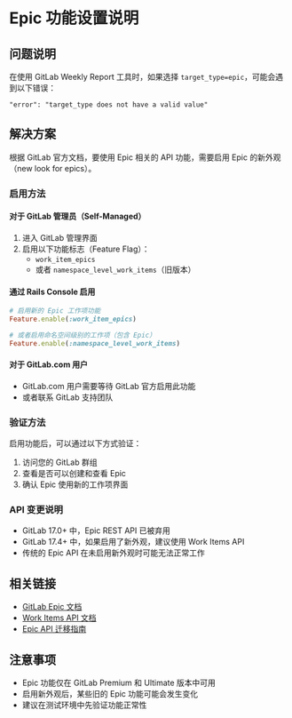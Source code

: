 # Epic 功能设置说明

## 问题说明

在使用 GitLab Weekly Report 工具时，如果选择 `target_type=epic`，可能会遇到以下错误：

```
"error": "target_type does not have a valid value"
```

## 解决方案

根据 GitLab 官方文档，要使用 Epic 相关的 API 功能，需要启用 Epic 的新外观（new look for epics）。

### 启用方法

#### 对于 GitLab 管理员（Self-Managed）

1. 进入 GitLab 管理界面
2. 启用以下功能标志（Feature Flag）：
   - `work_item_epics`
   - 或者 `namespace_level_work_items`（旧版本）

#### 通过 Rails Console 启用

```ruby
# 启用新的 Epic 工作项功能
Feature.enable(:work_item_epics)

# 或者启用命名空间级别的工作项（包含 Epic）
Feature.enable(:namespace_level_work_items)
```

#### 对于 GitLab.com 用户

- GitLab.com 用户需要等待 GitLab 官方启用此功能
- 或者联系 GitLab 支持团队

### 验证方法

启用功能后，可以通过以下方式验证：

1. 访问您的 GitLab 群组
2. 查看是否可以创建和查看 Epic
3. 确认 Epic 使用新的工作项界面

### API 变更说明

- GitLab 17.0+ 中，Epic REST API 已被弃用
- GitLab 17.4+ 中，如果启用了新外观，建议使用 Work Items API
- 传统的 Epic API 在未启用新外观时可能无法正常工作

## 相关链接

- [GitLab Epic 文档](https://docs.gitlab.com/ee/user/group/epics/)
- [Work Items API 文档](https://docs.gitlab.com/ee/api/work_items.html)
- [Epic API 迁移指南](https://docs.gitlab.com/ee/api/epics.html)

## 注意事项

- Epic 功能仅在 GitLab Premium 和 Ultimate 版本中可用
- 启用新外观后，某些旧的 Epic 功能可能会发生变化
- 建议在测试环境中先验证功能正常性